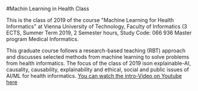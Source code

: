 #Machin Learning in Health Class

This is the class of 2019 of the course "Machine Learning for Health Informatics" at Vienna University of Technology, Faculty of Informatics (3 ECTS, Summer Term 2019, 2 Semester hours, Study Code: 066 936 Master program Medical Informatics.


This graduate course follows a research-based teaching (RBT) approach and discusses selected methods from machine learning to solve problems from health informatics. 
The focus of the class of 2019 ison explainable-AI, causality, causability, explainability and ethical, social and public issues of AI/ML for health informatics. 
[You can watch the intro-Video on Youtube here](https://www.youtube.com/watch?v=TWYH5is_aGQ)
